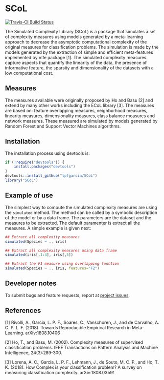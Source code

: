 # SCoL
[![Travis-CI Build Status](https://travis-ci.org/lpfgarcia/SCoL.svg?branch=master)](https://travis-ci.org/lpfgarcia/SCoL)

The Simulated Complexity Library (SCoL) is a package that simulates a set of complexity measures using models generated by a meta-learning approach to decrease the asymptotic computational complexity of the original measures for classification problems.  The simulation is made by the models generated by the extraction of simple and efficient meta-features implemented by mfe package [1]. The simulated complexity measures capture  aspects that quantify the linearity of the data, the presence of informative feature, the sparsity and dimensionality of the datasets with a low computational cost.

## Measures

The measures available were originally proposed by Ho and Basu [2] and extend by many other works including the ECoL library [3]. The measures are based on: feature overlapping measures, neighborhood measures, linearity measures, dimensionality measures, class balance measures and network measures. These measured are simulated  by models generated by Random Forest and Support Vector Machines algorithms.   
  
## Installation

The installation process using devtools is:

```r
if (!require("devtools")) {
    install.packages("devtools")
}
devtools::install_github("lpfgarcia/SCoL")
library("SCoL")
```

## Example of use

The simplest way to compute the simulated complexity measures are using the `simulated` method. The method can be called by a symbolic description of the model or by a data frame. The parameters are the dataset and the measures to be extracted. The default paramenter is extract all the measures. A simple example is given next:

```r
## Extract all complexity measures 
simulated(Species ~ ., iris)

## Extract all complexity measures using data frame
simulated(iris[,1:4], iris[,5])

## Extract the F1 measure using overlapping function
simulated(Species ~ ., iris, features="F2")
```

## Developer notes

To submit bugs and feature requests, report at [project issues](https://github.com/lpfgarcia/SCoL/issues).

## References

[1] Rivolli, A., Garcia, L. P. F., Soares, C., Vanschoren, J., and de Carvalho, A. C. P. L. F. (2018). Towards Reproducible Empirical Research in Meta-Learning. arXiv:1808.10406

[2] Ho, T., and Basu, M. (2002). Complexity measures of supervised classification problems. IEEE Transactions on Pattern Analysis and Machine Intelligence, 24(3):289-300.

[3] Lorena, A. C., Garcia, L. P. F., Lehmann, J., de Souto, M. C. P., and Ho, T. K. (2018). How Complex is your classification problem? A survey on measuring classification complexity. arXiv:1808.03591
